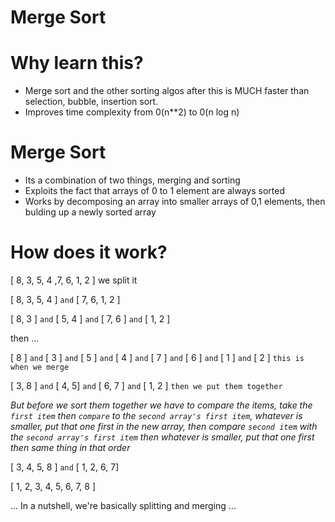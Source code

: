 # Merge Sort

# Why learn this? 
- Merge sort and the other sorting algos after this is MUCH faster than selection, bubble, insertion sort.
- Improves time complexity from 0(n**2) to 0(n log n)

# Merge Sort

- Its a combination of two things, merging and sorting
- Exploits the fact that arrays of 0 to 1 element are always sorted
- Works by decomposing an array into smaller arrays of 0,1 elements, then bulding up a newly sorted array

# How does it work?

[ 8, 3, 5, 4 ,7, 6, 1, 2 ] we split it

[ 8, 3, 5, 4 ] `and` [ 7, 6, 1, 2 ]

[ 8, 3 ] `and` [ 5, 4 ] `and` [ 7, 6 ] `and` [ 1, 2 ]

then ...

[ 8 ] `and` [ 3 ] `and` [ 5 ] `and` [ 4 ] `and` [ 7 ] `and` [ 6 ] `and` [ 1 ] `and` [ 2 ] `this is when we merge`

[ 3, 8 ] `and` [ 4, 5] `and` [ 6, 7 ] `and` [ 1, 2 ] `then we put them together`

*But before we sort them together we have to compare the items, take the `first item` then `compare` to the `second array's first item`, whatever is smaller, put that one first in the new array, then compare `second item` with the `second array's first item` then whatever is smaller, put that one first then same thing in that order*

[ 3, 4, 5, 8 ] `and` [ 1, 2, 6, 7]

[ 1, 2, 3, 4, 5, 6, 7, 8 ]

... In a nutshell, we're basically splitting and merging ...

